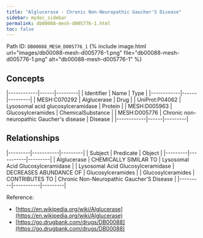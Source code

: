```yaml
---
title: "Alglucerase - Chronic Non-Neuropathic Gaucher'S Disease"
sidebar: mydoc_sidebar
permalink: db00088-mesh-d005776-1.html
toc: false 
---
```



Path ID: `DB00088_MESH_D005776_1`
{% include image.html url="images/db00088-mesh-d005776-1.png" file="db00088-mesh-d005776-1.png" alt="db00088-mesh-d005776-1" %}

## Concepts

|------------|------|---------|
| Identifier | Name | Type    |
|------------|------|---------|
| MESH:C070292 | Alglucerase | Drug |
| UniProt:P04062 | Lysosomal acid glucosylceramidase | Protein |
| MESH:D005963 | Glucosylceramides | ChemicalSubstance |
| MESH:D005776 | Chronic non-neuropathic Gaucher's disease | Disease |
|------------|------|---------|

## Relationships

|---------|-----------|---------|
| Subject | Predicate | Object  |
|---------|-----------|---------|
| Alglucerase | CHEMICALLY SIMILAR TO | Lysosomal Acid Glucosylceramidase |
| Lysosomal Acid Glucosylceramidase | DECREASES ABUNDANCE OF | Glucosylceramides |
| Glucosylceramides | CONTRIBUTES TO | Chronic Non-Neuropathic Gaucher'S Disease |
|---------|-----------|---------|

Reference: 
  - [https://en.wikipedia.org/wiki/Alglucerase](https://en.wikipedia.org/wiki/Alglucerase)
  - [https://go.drugbank.com/drugs/DB00088](https://go.drugbank.com/drugs/DB00088)
